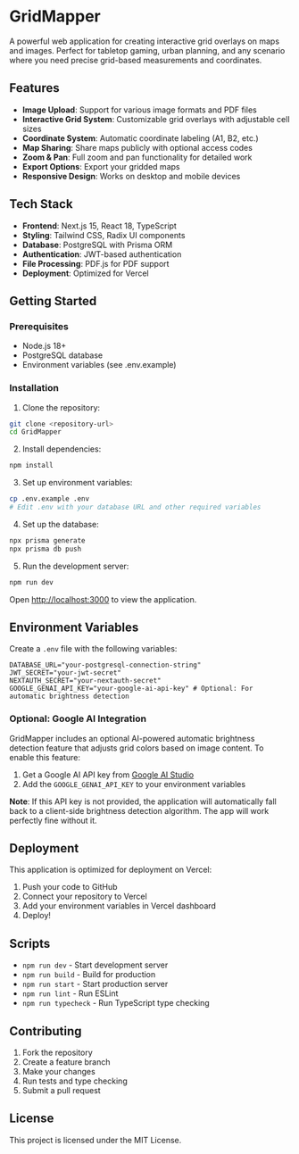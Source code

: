 # GridMapper

A powerful web application for creating interactive grid overlays on maps and images. Perfect for tabletop gaming, urban planning, and any scenario where you need precise grid-based measurements and coordinates.

## Features

- **Image Upload**: Support for various image formats and PDF files
- **Interactive Grid System**: Customizable grid overlays with adjustable cell sizes
- **Coordinate System**: Automatic coordinate labeling (A1, B2, etc.)
- **Map Sharing**: Share maps publicly with optional access codes
- **Zoom & Pan**: Full zoom and pan functionality for detailed work
- **Export Options**: Export your gridded maps
- **Responsive Design**: Works on desktop and mobile devices

## Tech Stack

- **Frontend**: Next.js 15, React 18, TypeScript
- **Styling**: Tailwind CSS, Radix UI components
- **Database**: PostgreSQL with Prisma ORM
- **Authentication**: JWT-based authentication
- **File Processing**: PDF.js for PDF support
- **Deployment**: Optimized for Vercel

## Getting Started

### Prerequisites

- Node.js 18+ 
- PostgreSQL database
- Environment variables (see .env.example)

### Installation

1. Clone the repository:
```bash
git clone <repository-url>
cd GridMapper
```

2. Install dependencies:
```bash
npm install
```

3. Set up environment variables:
```bash
cp .env.example .env
# Edit .env with your database URL and other required variables
```

4. Set up the database:
```bash
npx prisma generate
npx prisma db push
```

5. Run the development server:
```bash
npm run dev
```

Open [http://localhost:3000](http://localhost:3000) to view the application.

## Environment Variables

Create a `.env` file with the following variables:

```
DATABASE_URL="your-postgresql-connection-string"
JWT_SECRET="your-jwt-secret"
NEXTAUTH_SECRET="your-nextauth-secret"
GOOGLE_GENAI_API_KEY="your-google-ai-api-key" # Optional: For automatic brightness detection
```

### Optional: Google AI Integration

GridMapper includes an optional AI-powered automatic brightness detection feature that adjusts grid colors based on image content. To enable this feature:

1. Get a Google AI API key from [Google AI Studio](https://makersuite.google.com/app/apikey)
2. Add the `GOOGLE_GENAI_API_KEY` to your environment variables

**Note**: If this API key is not provided, the application will automatically fall back to a client-side brightness detection algorithm. The app will work perfectly fine without it.

## Deployment

This application is optimized for deployment on Vercel:

1. Push your code to GitHub
2. Connect your repository to Vercel
3. Add your environment variables in Vercel dashboard
4. Deploy!

## Scripts

- `npm run dev` - Start development server
- `npm run build` - Build for production
- `npm run start` - Start production server
- `npm run lint` - Run ESLint
- `npm run typecheck` - Run TypeScript type checking

## Contributing

1. Fork the repository
2. Create a feature branch
3. Make your changes
4. Run tests and type checking
5. Submit a pull request

## License

This project is licensed under the MIT License.
